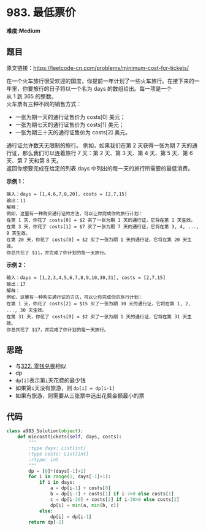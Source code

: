 # 983. 最低票价
**难度:Medium**
## 题目
原文链接：https://leetcode-cn.com/problems/minimum-cost-for-tickets/

在一个火车旅行很受欢迎的国度，你提前一年计划了一些火车旅行。在接下来的一年里，你要旅行的日子将以一个名为 days 的数组给出。每一项是一个从 1 到 365 的整数。  
火车票有三种不同的销售方式：
* 一张为期一天的通行证售价为 costs[0] 美元；
* 一张为期七天的通行证售价为 costs[1] 美元；
* 一张为期三十天的通行证售价为 costs[2] 美元。

通行证允许数天无限制的旅行。 例如，如果我们在第 2 天获得一张为期 7 天的通行证，那么我们可以连着旅行 7 天：第 2 天、第 3 天、第 4 天、第 5 天、第 6 天、第 7 天和第 8 天。  
返回你想要完成在给定的列表 days 中列出的每一天的旅行所需要的最低消费。

**示例 1：**
```
输入：days = [1,4,6,7,8,20], costs = [2,7,15]
输出：11
解释： 
例如，这里有一种购买通行证的方法，可以让你完成你的旅行计划：
在第 1 天，你花了 costs[0] = $2 买了一张为期 1 天的通行证，它将在第 1 天生效。
在第 3 天，你花了 costs[1] = $7 买了一张为期 7 天的通行证，它将在第 3, 4, ..., 9 天生效。
在第 20 天，你花了 costs[0] = $2 买了一张为期 1 天的通行证，它将在第 20 天生效。
你总共花了 $11，并完成了你计划的每一天旅行。
```
**示例 2：**
```
输入：days = [1,2,3,4,5,6,7,8,9,10,30,31], costs = [2,7,15]
输出：17
解释：
例如，这里有一种购买通行证的方法，可以让你完成你的旅行计划： 
在第 1 天，你花了 costs[2] = $15 买了一张为期 30 天的通行证，它将在第 1, 2, ..., 30 天生效。
在第 31 天，你花了 costs[0] = $2 买了一张为期 1 天的通行证，它将在第 31 天生效。 
你总共花了 $17，并完成了你计划的每一天旅行。
```

## 思路
* 与[322. 零钱兑换](https://github.com/czzbb/leetcode-python/blob/master/code/0322-%E9%9B%B6%E9%92%B1%E5%85%91%E6%8D%A2.md)相似
* dp
* `dp[i]`表示第`i`天花费的最少钱
* 如果第`i`天没有旅游，则 `dp[i] = dp[i-1]`
* 如果有旅游，则需要从三张票中选出花费金额最小的票

## 代码
```python
class a983_Solution(object):
    def mincostTickets(self, days, costs):
        """
        :type days: List[int]
        :type costs: List[int]
        :rtype: int
        """
        dp = [0]*(days[-1]+1)
        for i in range(1, days[-1]+1):
            if i in days:
                a = dp[i-1] + costs[0]
                b = dp[i-7] + costs[1] if i-7>0 else costs[1]
                c = dp[i-30] + costs[2] if i-30>0 else costs[2]
                dp[i] = min(a, min(b, c))
            else:
                dp[i] = dp[i-1]
        return dp[-1]
```
